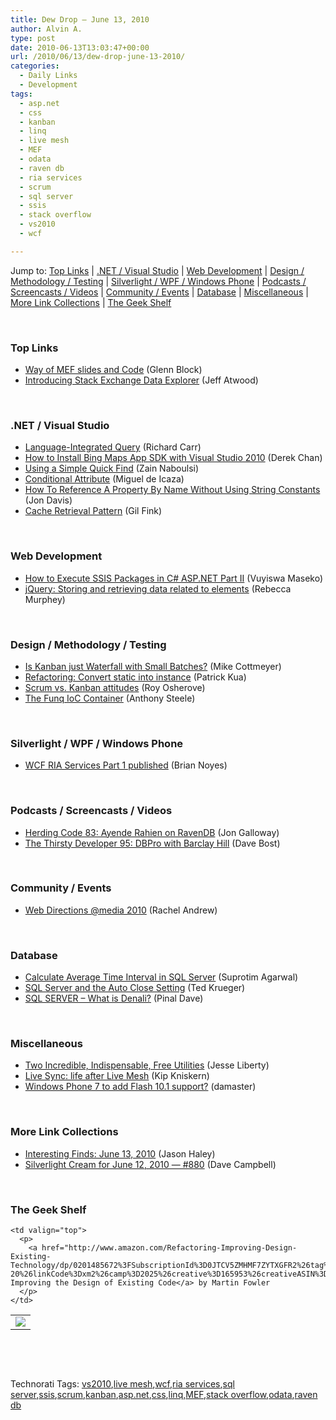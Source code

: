 ```yaml
---
title: Dew Drop – June 13, 2010
author: Alvin A.
type: post
date: 2010-06-13T13:03:47+00:00
url: /2010/06/13/dew-drop-june-13-2010/
categories:
  - Daily Links
  - Development
tags:
  - asp.net
  - css
  - kanban
  - linq
  - live mesh
  - MEF
  - odata
  - raven db
  - ria services
  - scrum
  - sql server
  - ssis
  - stack overflow
  - vs2010
  - wcf

---
```

Jump to: [Top Links][1] | [.NET / Visual Studio][2] | [Web Development][3] | [Design / Methodology / Testing][4] | [Silverlight / WPF / Windows Phone][5] | [Podcasts / Screencasts / Videos][6] | [Community / Events][7] | [Database][8] | [Miscellaneous][9] | [More Link Collections][10] | [The Geek Shelf][11] 

&#160;

### <a name="top"></a>Top Links

  * [Way of MEF slides and Code][12] (Glenn Block)
  * [Introducing Stack Exchange Data Explorer][13] (Jeff Atwood)

&#160;

### <a name="dotnet"></a>.NET / Visual Studio

  * [Language-Integrated Query][14] (Richard Carr)
  * [How to Install Bing Maps App SDK with Visual Studio 2010][15] (Derek Chan)
  * [Using a Simple Quick Find][16] (Zain Naboulsi)
  * [Conditional Attribute][17] (Miguel de Icaza)
  * [How To Reference A Property By Name Without Using String Constants][18] (Jon Davis)
  * [Cache Retrieval Pattern][19] (Gil Fink)

&#160;

### <a name="web"></a>Web Development

  * [How to Execute SSIS Packages in C# ASP.NET Part II][20] (Vuyiswa Maseko)
  * [jQuery: Storing and retrieving data related to elements][21] (Rebecca Murphey)

&#160;

### <a name="design"></a>Design / Methodology / Testing

  * [Is Kanban just Waterfall with Small Batches?][22] (Mike Cottmeyer)
  * [Refactoring: Convert static into instance][23] (Patrick Kua)
  * [Scrum vs. Kanban attitudes][24] (Roy Osherove)
  * [The Funq IoC Container][25] (Anthony Steele)

&#160;

### <a name="silverlight"></a>Silverlight / WPF / Windows Phone

  * [WCF RIA Services Part 1 published][26] (Brian Noyes)

&#160;

### <a name="podcasts"></a>Podcasts / Screencasts / Videos

  * [Herding Code 83: Ayende Rahien on RavenDB][27] (Jon Galloway)
  * [The Thirsty Developer 95: DBPro with Barclay Hill][28] (Dave Bost)

&#160;

### <a name="events"></a>Community / Events

  * [Web Directions @media 2010][29] (Rachel Andrew)

&#160;

### <a name="db"></a>Database

  * [Calculate Average Time Interval in SQL Server][30] (Suprotim Agarwal)
  * [SQL Server and the Auto Close Setting][31] (Ted Krueger)
  * [SQL SERVER – What is Denali?][32] (Pinal Dave)

&#160;

### <a name="misc"></a>Miscellaneous

  * [Two Incredible, Indispensable, Free Utilities][33] (Jesse Liberty)
  * [Live Sync: life after Live Mesh][34] (Kip Kniskern)
  * [Windows Phone 7 to add Flash 10.1 support?][35] (damaster)

&#160;

### <a name="links"></a>More Link Collections

  * [Interesting Finds: June 13, 2010][36] (Jason Haley)
  * [Silverlight Cream for June 12, 2010 &#8212; #880][37] (Dave Campbell)

&#160;

### <a name="shelf"></a>The Geek Shelf

<table border="0" cellspacing="0" cellpadding="0">
  <tr>
    <td>
      <img data-recalc-dims="1" decoding="async" src="https://i0.wp.com/ecx.images-amazon.com/images/I/51T4YZ3HieL._SL160_.jpg?w=660" />
    </td>
    
    <td valign="top">
      <p>
        <a href="http://www.amazon.com/Refactoring-Improving-Design-Existing-Technology/dp/0201485672%3FSubscriptionId%3D0JTCV5ZMHMF7ZYTXGFR2%26tag%3Dalvinashcraft-20%26linkCode%3Dxm2%26camp%3D2025%26creative%3D165953%26creativeASIN%3D0201485672">Refactoring: Improving the Design of Existing Code</a> by Martin Fowler
      </p>
    </td>
  </tr>
</table>

&#160;

<div style="padding-bottom: 0px; margin: 0px; padding-left: 0px; padding-right: 0px; display: inline; float: none; padding-top: 0px" id="scid:C16BAC14-9A3D-4c50-9394-FBFEF7A93539:a5765c30-9988-4b8d-9594-b2f012b92863" class="wlWriterEditableSmartContent">
  <!--dotnetkickit-->
</div>

&#160;

<div style="padding-bottom: 0px; margin: 0px; padding-left: 0px; padding-right: 0px; display: inline; float: none; padding-top: 0px" id="scid:0767317B-992E-4b12-91E0-4F059A8CECA8:c0d7ca45-42ae-423f-998e-0085dfcd2703" class="wlWriterEditableSmartContent">
  Technorati Tags: <a href="http://technorati.com/tags/vs2010" rel="tag">vs2010</a>,<a href="http://technorati.com/tags/live+mesh" rel="tag">live mesh</a>,<a href="http://technorati.com/tags/wcf" rel="tag">wcf</a>,<a href="http://technorati.com/tags/ria+services" rel="tag">ria services</a>,<a href="http://technorati.com/tags/sql+server" rel="tag">sql server</a>,<a href="http://technorati.com/tags/ssis" rel="tag">ssis</a>,<a href="http://technorati.com/tags/scrum" rel="tag">scrum</a>,<a href="http://technorati.com/tags/kanban" rel="tag">kanban</a>,<a href="http://technorati.com/tags/asp.net" rel="tag">asp.net</a>,<a href="http://technorati.com/tags/css" rel="tag">css</a>,<a href="http://technorati.com/tags/linq" rel="tag">linq</a>,<a href="http://technorati.com/tags/MEF" rel="tag">MEF</a>,<a href="http://technorati.com/tags/stack+overflow" rel="tag">stack overflow</a>,<a href="http://technorati.com/tags/odata" rel="tag">odata</a>,<a href="http://technorati.com/tags/raven+db" rel="tag">raven db</a>
</div>

 [1]: https://morningdew-bpc6g3a0fgaxdxcu.eastus2-01.azurewebsites.net/#top
 [2]: https://morningdew-bpc6g3a0fgaxdxcu.eastus2-01.azurewebsites.net/#dotnet
 [3]: https://morningdew-bpc6g3a0fgaxdxcu.eastus2-01.azurewebsites.net/#web
 [4]: https://morningdew-bpc6g3a0fgaxdxcu.eastus2-01.azurewebsites.net/#design
 [5]: https://morningdew-bpc6g3a0fgaxdxcu.eastus2-01.azurewebsites.net/#silverlight
 [6]: https://morningdew-bpc6g3a0fgaxdxcu.eastus2-01.azurewebsites.net/#podcasts
 [7]: https://morningdew-bpc6g3a0fgaxdxcu.eastus2-01.azurewebsites.net/#events
 [8]: https://morningdew-bpc6g3a0fgaxdxcu.eastus2-01.azurewebsites.net/#db
 [9]: https://morningdew-bpc6g3a0fgaxdxcu.eastus2-01.azurewebsites.net/#misc
 [10]: https://morningdew-bpc6g3a0fgaxdxcu.eastus2-01.azurewebsites.net/#links
 [11]: https://morningdew-bpc6g3a0fgaxdxcu.eastus2-01.azurewebsites.net/#shelf
 [12]: http://feedproxy.google.com/~r/MyTechnobabble/~3/0BmdK1xq4CY/way-of-mef-slides-and-code.aspx
 [13]: http://blog.stackoverflow.com/2010/06/introducing-stack-exchange-data-explorer/
 [14]: http://feedproxy.google.com/~r/BlackwaspLatestAdditions/~3/68eonDEQxCU/Linq.aspx
 [15]: http://feedproxy.google.com/~r/liveside/~3/JscEb_3z31k/installing-bing-maps-app-with-vs-2010.aspx
 [16]: http://feedproxy.google.com/~r/zainnab/~3/ZwTiVQt70u0/using-a-simple-quick-find-vstipfind0006.aspx
 [17]: http://tirania.org/blog/archive/2010/Jun-12.html
 [18]: http://feedproxy.google.com/~r/stimpy77/~3/7wcv24EE4iE/post.aspx
 [19]: http://feedproxy.google.com/~r/GilFinkBlog/~3/DUT_JI15B-I/cache-retrieval-pattern.aspx
 [20]: http://www.dotnetfunda.com/articles/article795-how-to-execute-ssis-packages-in-csharp-aspnet-part-ii-.aspx
 [21]: http://blog.rebeccamurphey.com/2010/06/12/jquery-storing-and-retrieving-data-related-to-elements/
 [22]: http://feedproxy.google.com/~r/LeadingAgile/~3/TfGqbI9q2sc/is-kanban-just-waterfall-with-small.html
 [23]: http://www.thekua.com/atwork/2010/06/refactoring-convert-static-into-instance/
 [24]: http://feedproxy.google.com/~r/5whys/~3/bWd_F7feMBk/scrum-vs-kanban-attitudes.html
 [25]: http://www.anthonysteele.co.uk/blog/the-funq-ioc-container
 [26]: http://www.softinsight.com/bnoyes/2010/06/12/WCFRIAServicesPart1Published.aspx
 [27]: http://feedproxy.google.com/~r/HerdingCode/~3/ANTbrzMmH_M/
 [28]: http://feedproxy.google.com/~r/ThirstyDeveloperPodcast/~3/Cub5Sg6_ldU/TheThirstyDeveloper95DBProWithBarclayHill.aspx
 [29]: http://www.rachelandrew.co.uk/archives/2010/06/13/web-directions-media-2010/
 [30]: http://feedproxy.google.com/~r/sqlservercurry/blog/~3/EpntVeu0Ii8/calculate-average-time-interval-in-sql.html
 [31]: http://blogs.lessthandot.com/index.php/DataMgmt/DBAdmin/sql-server-auto-close
 [32]: http://blog.sqlauthority.com/2010/06/13/sql-server-what-is-denali/
 [33]: http://feedproxy.google.com/~r/JesseLiberty-SilverlightGeek/~3/TocyM08BEZA/
 [34]: http://feedproxy.google.com/~r/liveside/~3/ZYaqJwUcQ3g/live-sync-life-after-live-mesh.aspx
 [35]: http://feedproxy.google.com/~r/liveside/~3/uQak7bsv-W4/windows-phone-7-to-add-flash-10-1-support.aspx
 [36]: http://jasonhaley.com/blog/post.aspx?id=a7eef026-b308-4c95-b79a-5f771e9a48ea
 [37]: http://geekswithblogs.net/WynApseTechnicalMusings/archive/2010/06/12/140380.aspx